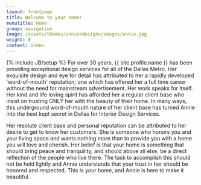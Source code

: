 ```yaml
---
layout: frontpage
title: Welcome to your home!
menutitle: Home
group: navigation
image: /assets/themes/anniesdesigns/images/annie.jpg
weight: 0
context: index
---
```

{% include JB/setup %}
For over 30 years, {{ site.profile.name }} has been providing exceptional design
services for all of the Dallas Metro.  Her exquisite design and eye for detail
has attributed to her a rapidly developed 'word-of-mouth' reputation; one which
has offered her a full time career without the need for mainstream advertisement.
Her work speaks for itself.  Her kind and life loving spirit has afforded her a
regular client base who insist on trusting ONLY her with the beauty of their home.
In many ways, this underground word-of-mouth nature of her client base has turned
Annie into the best kept secret in Dallas for Interior Design Services.

Her resolute client base and personal reputation can be attributed to her desire
to get to know her customers.  She is someone who honors you and your living
space and wants nothing more than to provide you with a home you will love and
cherish.  Her belief is that your home is something that should bring peace and
tranquility, and should above all else, be a direct reflection of the people who
live there.  The task to accomplish this should not be held lightly and Annie
understands that your trust in her should be honored and respected.  This is
your home, and Annie is here to make it beautiful.

